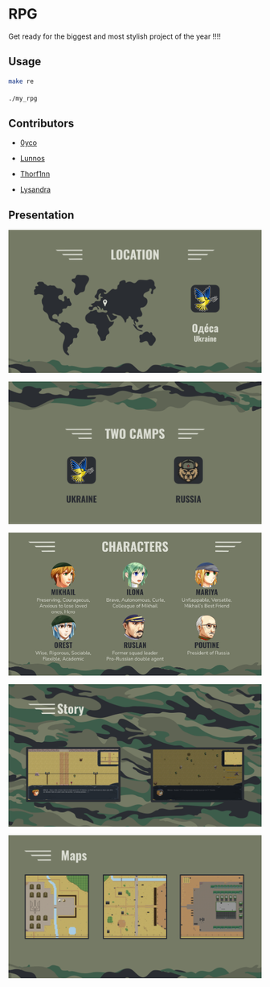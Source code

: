 # RPG

Get ready for the biggest and most stylish project of the year !!!!

##  Usage
```bash
make re

./my_rpg
```

## Contributors

-  [0yco](https://github.com/0yco)

-  [Lunnos](https://github.com/LunnosMp4)

-  [Thorf1nn](https://github.com/Thorf1nn)

-  [Lysandra](https://github.com/Lysandra26)

## Presentation

![Location](./README/1_Location.png)

![Camps](./README/2_Camps.png)

![Characters](./README/3_Characters.png)

![Story](./README/4_Story.png)

![Maps](./README/5_Maps.png)
